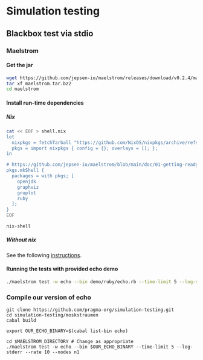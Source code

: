 # Simulation testing

## Blackbox test via stdio

### Maelstrom

#### Get the jar

```bash
wget https://github.com/jepsen-io/maelstrom/releases/download/v0.2.4/maelstrom.tar.bz2
tar xf maelstrom.tar.bz2
cd maelstrom
```

#### Install run-time dependencies

##### Nix

```bash
cat << EOF > shell.nix
let
  nixpkgs = fetchTarball "https://github.com/NixOS/nixpkgs/archive/refs/tags/24.05.tar.gz";
  pkgs = import nixpkgs { config = {}; overlays = []; };
in

# https://github.com/jepsen-io/maelstrom/blob/main/doc/01-getting-ready/index.md#prerequisites
pkgs.mkShell {
  packages = with pkgs; [
    openjdk
    graphviz
    gnuplot
    ruby
  ];
}
EOF

nix-shell
```

##### Without nix

See the following
[instructions](https://github.com/jepsen-io/maelstrom/blob/main/doc/01-getting-ready/index.md#prerequisites).

#### Running the tests with provided echo demo

```bash
./maelstrom test -w echo --bin demo/ruby/echo.rb --time-limit 5 --log-stderr --rate 10 --nodes n1
```

### Compile our version of echo

```
git clone https://github.com/pragma-org/simulation-testing.git
cd simulation-testing/moskstraumen
cabal build

export OUR_ECHO_BINARY=$(cabal list-bin echo)

cd $MAELSTROM_DIRECTORY # Change as appropriate
./maelstrom test -w echo --bin $OUR_ECHO_BINARY --time-limit 5 --log-stderr --rate 10 --nodes n1
```

